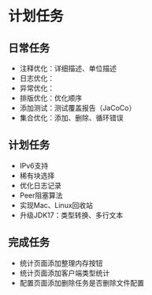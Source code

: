 # 计划任务

## 日常任务

* 注释优化：详细描述、单位描述
* 日志优化：
* 异常优化：
* 排版优化：优化顺序
* 添加测试：测试覆盖报告（JaCoCo）
* 集合优化：添加、删除、循环错误

## 计划任务

* IPv6支持
* 稀有块选择
* 优化日志记录
* Peer阻塞算法
* 实现Mac、Linux回收站
* 升级JDK17：类型转换、多行文本

## 完成任务

* 统计页面添加整理内存按钮
* 统计页面添加客户端类型统计
* 配置页面添加删除任务是否删除文件配置